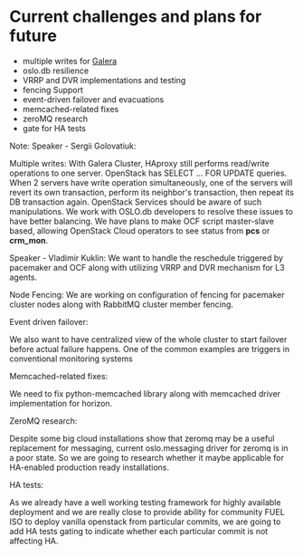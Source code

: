 # Current challenges and plans for future

- multiple writes for [Galera](http://lists.openstack.org/pipermail/openstack-dev/2014-May/035344.html)
- oslo.db resilience
- VRRP and DVR implementations and testing
- fencing Support
- event-driven failover and evacuations
- memcached-related fixes
- zeroMQ research
- gate for HA tests

Note: Speaker - Sergii Golovatiuk:

Multiple writes:
With Galera Cluster, HAproxy still performs read/write operations to one server. OpenStack has SELECT ... FOR UPDATE queries. When 2 servers have write operation simultaneously, one of the servers will revert its own transaction, perform its neighbor's transaction, then repeat its DB transaction again. OpenStack Services should be aware of such manipulations. We work with OSLO.db developers to resolve these issues to have better balancing. We have plans to make OCF script master-slave based, allowing OpenStack Cloud operators to see status from **pcs** or **crm_mon**. 


Speaker - Vladimir Kuklin:
We want to handle the reschedule triggered by pacemaker and OCF along with utilizing VRRP and DVR mechanism for L3 agents. 

Node Fencing:
We are working on configuration of fencing for pacemaker cluster nodes along with RabbitMQ cluster member fencing.

Event driven failover:

We also want to have centralized view of the whole cluster to start failover before actual failure happens. One of the common examples are triggers in conventional monitoring systems

Memcached-related fixes:

We need to fix python-memcached library along with memcached driver implementation for horizon.

ZeroMQ research:

Despite some big cloud installations show that zeromq may be a useful replacement for messaging, current oslo.messaging driver for zeromq is in a poor state. So we are going to research whether it maybe applicable for HA-enabled production ready installations.

HA tests:

As we already have a well working testing framework for highly available deployment and we are really close to provide ability for community FUEL ISO to deploy vanilla openstack from particular commits, we are going to add HA tests gating to indicate whether each particular commit is not affecting HA.

